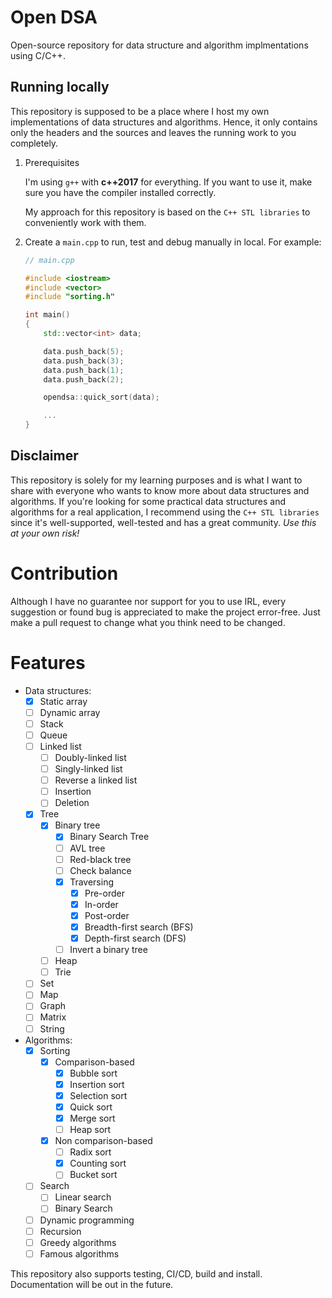 # Open DSA

Open-source repository for data structure and algorithm implmentations using C/C++.

## Running locally

This repository is supposed to be a place where I host my own implementations of data structures and algorithms. Hence, it only contains only the headers and the sources and leaves the running work to you completely.

1.  Prerequisites

    I'm using `g++` with **c++2017** for everything. If you want to use it, make sure you have the compiler installed correctly.

    My approach for this repository is based on the `C++ STL libraries` to conveniently work with them.

2.  Create a `main.cpp` to run, test and debug manually in local. For example:

    ```cpp
    // main.cpp

    #include <iostream>
    #include <vector>
    #include "sorting.h" 

    int main()
    {
        std::vector<int> data;

        data.push_back(5);
        data.push_back(3);
        data.push_back(1);
        data.push_back(2);

        opendsa::quick_sort(data);

        ...
    }
    
    ```

## Disclaimer

This repository is solely for my learning purposes and is what I want to share with everyone who wants to know more about data structures and algorithms. If you're looking for some practical data structures and algorithms for a real application, I recommend using the `C++ STL libraries` since it's well-supported, well-tested and has a great community. _Use this at your own risk!_

# Contribution

Although I have no guarantee nor support for you to use IRL, every suggestion or found bug is appreciated to make the project error-free. Just make a pull request to change what you think need to be changed.

# Features

- Data structures:
  - [X] Static array
  - [ ] Dynamic array
  - [ ] Stack
  - [ ] Queue
  - [ ] Linked list
    - [ ] Doubly-linked list
    - [ ] Singly-linked list
    - [ ] Reverse a linked list
    - [ ] Insertion
    - [ ] Deletion
  - [X] Tree
    - [X] Binary tree
      - [X] Binary Search Tree
      - [ ] AVL tree
      - [ ] Red-black tree
      - [ ] Check balance
      - [X] Traversing
        - [X] Pre-order
        - [X] In-order
        - [X] Post-order
        - [X] Breadth-first search (BFS)
        - [X] Depth-first search (DFS)
      - [ ] Invert a binary tree
     - [ ] Heap
    - [ ] Trie
  - [ ] Set
  - [ ] Map
  - [ ] Graph
  - [ ] Matrix
  - [ ] String

- Algorithms:
  - [X] Sorting
    - [X] Comparison-based
      - [X] Bubble sort
      - [X] Insertion sort
      - [X] Selection sort
      - [X] Quick sort
      - [X] Merge sort
      - [ ] Heap sort
    - [X] Non comparison-based
      - [ ] Radix sort
      - [X] Counting sort
      - [ ] Bucket sort
  - [ ] Search
    - [ ] Linear search
    - [ ] Binary Search
  - [ ] Dynamic programming
  - [ ] Recursion
  - [ ] Greedy algorithms
  - [ ] Famous algorithms

This repository also supports testing, CI/CD, build and install. Documentation will be out in the future.
